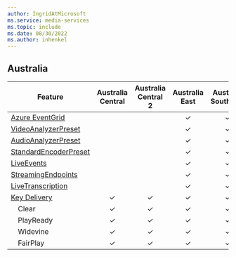 ```yaml
---
author: IngridAtMicrosoft
ms.service: media-services
ms.topic: include
ms.date: 08/30/2022
ms.author: inhenkel
---
```


<!--Feature availability in region-->
## Australia

| Feature| Australia Central | Australia Central 2 | Australia East | Australia Southeast |
| ------ | :---------------: | :-----------------: | :------------: | :-----------------: |
| [Azure EventGrid](../monitoring/reacting-to-media-services-events.md) |<!-- Central -->|<!-- Central 2 -->|&#10003;|&#10003;|
| [VideoAnalyzerPreset](../analyze-video-audio-files-concept.md)        |<!-- Central -->|<!-- Central 2 -->|&#10003;|&#10003;|
| [AudioAnalyzerPreset](../analyze-video-audio-files-concept.md)        |<!-- Central -->|<!-- Central 2 -->|&#10003;|&#10003;|
| [StandardEncoderPreset](../encode-concept.md)                         |<!-- Central -->|<!-- Central 2 -->|&#10003;|&#10003;|
| [LiveEvents](../stream-live-streaming-concept.md)                     |<!-- Central -->|<!-- Central 2 -->|&#10003;|&#10003;|
| [StreamingEndpoints](../stream-streaming-endpoint-concept.md)         |<!-- Central -->|<!-- Central 2 -->|&#10003;|&#10003;|
| [LiveTranscription](../live-event-live-transcription-how-to.md)       |<!-- Central -->|<!-- Central 2 -->|&#10003;|&#10003;|
| [Key Delivery](../drm-content-protection-concept.md)                  |&#10003;|&#10003;|&#10003;|&#10003;|
| &emsp;Clear                                                           |&#10003;|&#10003;|&#10003;|&#10003;|
| &emsp;PlayReady                                                       |&#10003;|&#10003;|&#10003;|&#10003;|
| &emsp;Widevine                                                        |&#10003;|&#10003;|&#10003;|&#10003;|
| &emsp;FairPlay                                                        |&#10003;|&#10003;|&#10003;|&#10003;|